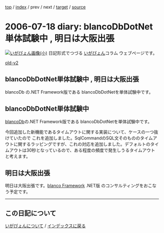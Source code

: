 [top](https://igapyon.github.io/diary/) 
 / [index](https://igapyon.github.io/diary/2006/index.html) 
 / prev 
 / next 
 / [target](https://igapyon.github.io/diary/2006/ig060718.html) 
 / [source](https://github.com/igapyon/diary/blob/gh-pages/2006/ig060718.html.src.md) 

2006-07-18 diary: blancoDbDotNet単体試験中 , 明日は大阪出張
=====================================================================================================
[![いがぴょん画像(小)](https://igapyon.github.io/diary/images/iga200306s.jpg "いがぴょん")](https://igapyon.github.io/diary/memo/memoigapyon.html) 日記形式でつづる [いがぴょん](https://igapyon.github.io/diary/memo/memoigapyon.html)コラム ウェブページです。

[old-v2](ig060718-orig.html)

## blancoDbDotNet単体試験中 , 明日は大阪出張

blancoDb の.NET Framework版である blancoDbDotNetを単体試験中です。

## blancoDbDotNet単体試験中

[blancoDb](http://www.igapyon.jp/blanco/blancodb.html)の.NET Framework版である blancoDbDotNetを単体試験中です。

今回追加した新機能であるタイムアウトに関する実装について、ケースの一つ抜けていたので これを追加しました。SqlCommandのSQL文そのもののタイムアウトに関するラッピングですが、これの対応を追加しました。デフォルトのタイムアウトは30秒となっているので、ある程度の頻度で発生しうるタイムアウトと考えます。

## 明日は大阪出張

明日は大阪出張です。[blanco Framework](http://www.igapyon.jp/blanco/blanco.ja.html) .NET版 のコンサルティングをおこなう予定です。


----------------------------------------------------------------------------------------------------

## この日記について
[いがぴょんについて](https://igapyon.github.io/diary/memo/memoigapyon.html) / [インデックスに戻る](https://igapyon.github.io/diary/idxall.html)
